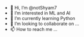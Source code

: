 - 👋 Hi, I’m @notShyam7
- 👀 I’m interested in ML and AI
- 🌱 I’m currently learning Python
- 💞️ I’m looking to collaborate on ...
- 📫 How to reach me ...

<!---
notShyam7/notShyam7 is a ✨ special ✨ repository because its `README.md` (this file) appears on your GitHub profile.
You can click the Preview link to take a look at your changes.
--->
